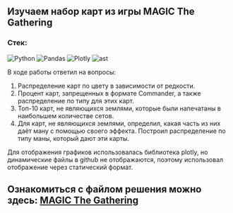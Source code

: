 ## Изучаем набор карт из игры MAGIC The Gathering 

### Стек:
![Python](https://img.shields.io/badge/python-3670A0?style=for-the-badge&logo=python&logoColor=ffdd54)
![Pandas](https://img.shields.io/badge/pandas-%23150458.svg?style=for-the-badge&logo=pandas&logoColor=white)
![Plotly](https://img.shields.io/badge/plotly-white?logo=plotly&logoColor=blue&style=for-the-badge)
![ast](https://img.shields.io/badge/ast-blue?logo=ast&logoColor=white&style=for-the-badge)

 В ходе работы ответил на вопросы:
 1) Распределение карт по цвету в зависимости от редкости.
 2) Процент карт, запрещенных в формате Commander, а также распределение по типу для этих карт.
 3) Топ-10 карт, не являющихся землями, которые были напечатаны в наибольшем количестве сетов.
 4) Для карт, не являющихся землями, определил, какая часть из них даёт ману с помощью своего эффекта. Построил распределение по типу маны, который дают эти карты. 
 
 Для отображения графиков использовалась библиотека plotly, но динамические файлы в github не отображаются, поэтому использовал отображение через статический формат.

 Ознакомиться с файлом решения можно здесь:
 [MAGIC The Gathering](Test_for_Magic_The_Gathering.ipynb)
  -----------------------------------------
